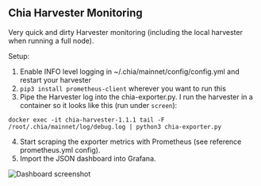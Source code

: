 ## Chia Harvester Monitoring ###

Very quick and dirty Harvester monitoring (including the local harvester when running a full node).

Setup:

1) Enable INFO level logging in ~/.chia/mainnet/config/config.yml and restart your harvester
2) `pip3 install prometheus-client` wherever you want to run this
3) Pipe the Harvester log into the chia-exporter.py. I run the harvester in a container so it looks like this (run under `screen`):

```docker exec -it chia-harvester-1.1.1 tail -F /root/.chia/mainnet/log/debug.log | python3 chia-exporter.py```

4) Start scraping the exporter metrics with Prometheus (see reference prometheus.yml config).
5) Import the JSON dashboard into Grafana.

![Dashboard screenshot](dashboard-screenshot.png?raw=true "Dashboard Screenshot")
